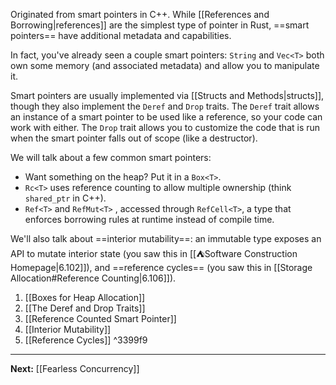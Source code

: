 Originated from smart pointers in C++. While [[References and Borrowing|references]] are the simplest type of pointer in Rust, ==smart pointers== have additional metadata and capabilities.

In fact, you've already seen a couple smart pointers: `String` and `Vec<T>` both own some memory (and associated metadata) and allow you to manipulate it.

Smart pointers are usually implemented via [[Structs and Methods|structs]], though they also implement the `Deref` and `Drop` traits. The `Deref` trait allows an instance of a smart pointer to be used like a reference, so your code can work with either. The `Drop` trait allows you to customize the code that is run when the smart pointer falls out of scope (like a destructor).

We will talk about a few common smart pointers:

* Want something on the heap? Put it in a `Box<T>`.
* `Rc<T>` uses reference counting to allow multiple ownership (think `shared_ptr` in C++).
* `Ref<T>` and `RefMut<T>` , accessed through `RefCell<T>`, a type that enforces borrowing rules at runtime instead of compile time.

We'll also talk about ==interior mutability==: an immutable type exposes an API to mutate interior state (you saw this in [[⛺Software Construction Homepage|6.102]]), and ==reference cycles== (you saw this in [[Storage Allocation#Reference Counting|6.106]]). 

1. [[Boxes for Heap Allocation]]
2. [[The Deref and Drop Traits]]
3. [[Reference Counted Smart Pointer]]
4. [[Interior Mutability]]
5. [[Reference Cycles]] ^3399f9

---

**Next:** [[Fearless Concurrency]]
